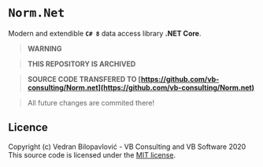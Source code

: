 # `Norm.Net`

Modern and extendible **`C# 8`** data access library **.NET Core**.

> **WARNING**

> **THIS REPOSITORY IS ARCHIVED** 

> **SOURCE CODE TRANSFERED TO [https://github.com/vb-consulting/Norm.net](https://github.com/vb-consulting/Norm.net)**

> All future changes are commited there!

## Licence

Copyright (c) Vedran Bilopavlović - VB Consulting and VB Software 2020
This source code is licensed under the [MIT license](https://github.com/vbilopav/NoOrm.Net/blob/master/LICENSE).
